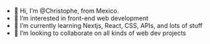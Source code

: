 - 👋 Hi, I’m @Christophe, from Mexico.
- 👀 I’m interested in front-end web development
- 🌱 I’m currently learning Nextjs, React, CSS, APIs, and lots of stuff  
- 💞️ I’m looking to collaborate on all kinds of web dev projects


<!---
Christophe-Dev-V/Christophe-Dev-V is a ✨ special ✨ repository because its `README.md` (this file) appears on your GitHub profile.
You can click the Preview link to take a look at your changes.
--->
